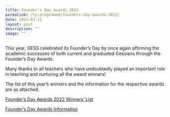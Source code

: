 ```yaml
---
title: Founder’s Day Awards 2022
permalink: /lp-programme/founders-day-awards-2022/
date: 2021-03-11
layout: post
description: ""
image: ""
---
```

This year, GESS celebrated its Founder’s Day by once again affirming the academic successes of both current and graduated Gessians through the Founder’s Day Awards.

Many thanks to all teachers who have undoubtedly played an important role in teaching and nurturing all the award winners!

The list of this year’s winners and the information for the respective awards are as attached.

[Founder’s Day Awards 2022 Winners’ List](/files/Founders-Day-Awards-2022-Winners-List.pdf)

[Founder’s Day Awards Information](/files/Founders-Day-Awards-Information.pdf)